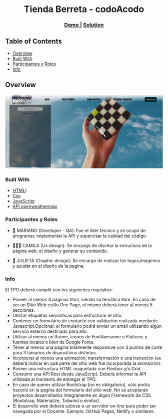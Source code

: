 <h1 align="center">Tienda Berreta - codoAcodo</h1>



<div align="center">
  <h3>
    <a href="https://mariangmz.github.io/Proyecto-Tienda-Berreta/">
      Demo
    </a>
    <span> | </span>
    <a href="https://github.com/MarianGmz/Proyecto-Tienda-Berreta.git">
      Solution
    </a>
    
  </h3>
</div>

## Table of Contents

- [Overview](#overview)
- [Built With](#built-with)
- [Participantes y Roles](#Participantes-y-Roles)
- [Info](#Info)

<!-- OVERVIEW -->

## Overview

![screenshot](https://github.com/MarianGmz/Proyecto-Tienda-Berreta/blob/main/berreta.jpg)


### Built With

<!-- This section should list any major frameworks that you built your project using. Here are a few examples.-->

- [HTML](https://developer.mozilla.org/es/docs/Web/HTML))
- [Css](https://developer.mozilla.org/es/docs/Web/CSS)
- [JavaScript](https://developer.mozilla.org/es/docs/Web/JavaScript)
- [API openweathermap](https://openweathermap.org/current)

 
### Participantes y Roles

- 🤖 MARIANO (Developer - QA): Fue el líder técnico y se ocupó de programar, implementar la API y supervisar la calidad del código.

- 🏄🏻‍♀️ CAMILA (Ux design): Se encargó de diseñar la estructura de la página web, el diseño y generar su contenido.

- 👾 JULIETA (Graphic design): Se encargo de realizar los logos,imagenes y ayudar en el diseño de la pagina.


### Info
El TPO deberá cumplir con los siguientes requisitos:
- Poseer al menos 4 páginas html, siendo su temática libre. En caso de ser un Sitio Web estilo One Page, el mismo deberá tener al menos 5 secciones.
- Utilizar etiquetas semánticas para estructurar el sitio.
- Contener un formulario de contacto con validación realizada mediante Javascript.Opcional: el formulario podrá enviar un email utilizando algún servicio externo destinado para ello.
- Utilizar al menos un Iframe, íconos de FontAwesome o Flaticon; y fuentes locales o bien de Google Fonts.
- Tener al menos una página totalmente responsive con 3 puntos de corte para 3 tamaños de dispositivos distintos.
- Incorporar al menos una animación, transformación o una transición (se deberá indicar en qué parte del sitio web fue incorporada la animación).
- Poseer una estructura HTML maquetada con Flexbox y/o Grid.
- Consumir una API Rest desde JavaScript. Deberá informar la API utilizada al momento de entregar el TPO.
- En caso de querer utilizar Bootstrap (no es obligatorio), sólo podrá hacerlo en la página del formulario del sitio web. No se aceptarán proyectos desarrollados íntegramente en algún Framework de CSS (Bootstrap, Materialize, Tailwind o similar).
- El desarrollo web deberá subirse a un servidor on-line para poder ser navegada por el Docente. Ejemplo: GitHub Pages, Netlify o similares.







